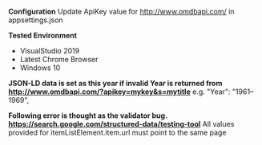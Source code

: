 **Configuration**
Update ApiKey value for http://www.omdbapi.com/ in appsettings.json

**Tested Environment**
* VisualStudio 2019
* Latest Chrome Browser
* Windows 10

**JSON-LD data is set as this year if invalid Year is returned from http://www.omdbapi.com/?apikey=mykey&s=mytitle**
e.g. "Year": "1961–1969",

**Following error is thought as the validator bug. https://search.google.com/structured-data/testing-tool**
All values provided for itemListElement.item.url must point to the same page

